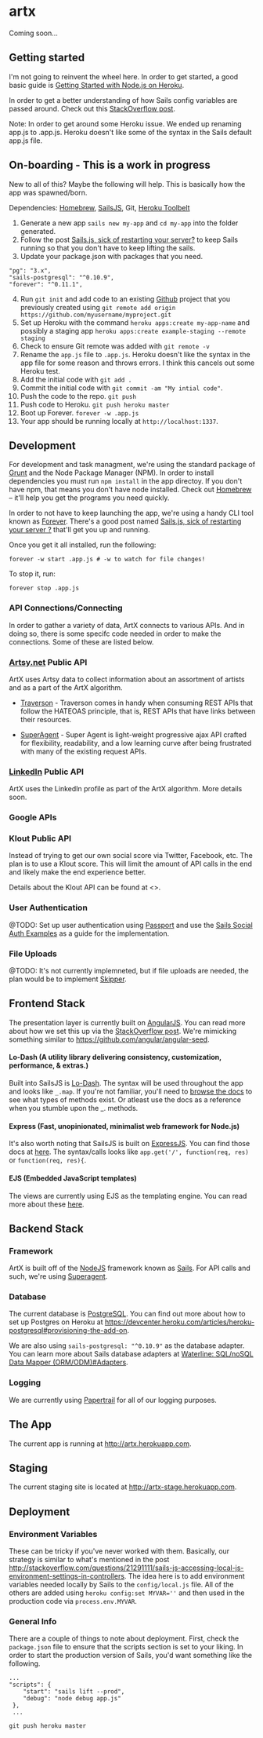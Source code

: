 # artx

Coming soon...


## Getting started

I'm not going to reinvent the wheel here. In order to get started, a good basic guide is [Getting Started with Node.js on Heroku](https://devcenter.heroku.com/articles/getting-started-with-nodejs#introduction).

In order to get a better understanding of how Sails config variables are passed around. Check out this [StackOverflow post](https://stackoverflow.com/questions/18267706/create-config-variables-in-sails-js).

Note: In order to get around some Heroku issue. We ended up renaming app.js to .app.js. Heroku doesn't like some of the syntax in the Sails default app.js file.


## On-boarding - This is a work in progress

New to all of this? Maybe the following will help. This is basically how the app was spawned/born.

Dependencies: [Homebrew](http://brew.sh), [SailsJS](http://sailsjs.org), Git, [Heroku Toolbelt](https://toolbelt.heroku.com/)

1. Generate a new app `sails new my-app` and `cd my-app` into the folder generated.
2. Follow the post [Sails.js, sick of restarting your server?](https://coderwall.com/p/njcr7w) to keep Sails running so that you don't have to keep lifting the sails.
3. Update your package.json with packages that you need.
```
"pg": "3.x",
"sails-postgresql": "^0.10.9",
"forever": "^0.11.1",
```
4. Run `git init` and add code to an existing [Github](http://github.com) project that you previously created using `git remote add origin https://github.com/myusername/myproject.git`
5. Set up Heroku with the command `heroku apps:create my-app-name` and possibly a staging app `heroku apps:create example-staging --remote staging`
6. Check to ensure Git remote was added with `git remote -v`
7. Rename the `app.js` file to `.app.js`. Heroku doesn't like the syntax in the app file for some reason and throws errors. I think this cancels out some Heroku test.
8. Add the initial code with `git add .`
9. Commit the initial code with `git commit -am "My intial code"`.
10. Push the code to the repo. `git push`
11. Push code to Heroku. `git push heroku master`
12. Boot up Forever. `forever -w .app.js`
13. Your app should be running locally at `http://localhost:1337`.


## Development

For development and task managment, we're using the standard package of [Grunt](http://gruntjs.org) and the Node Package Manager (NPM). In order to install dependencies you must run `npm install` in the app directoy. If you don't have npm, that means you don't have node installed. Check out [Homebrew](http://brew.sh) – it'll help you get the programs you need quickly.

In order to not have to keep launching the app, we're using a handy CLI tool known as [Forever](https://github.com/nodejitsu/forever). There's a good post named [Sails.js, sick of restarting your server ?](https://coderwall.com/p/njcr7w) that'll get you up and running.

Once you get it all installed, run the following:

`forever -w start .app.js # -w to watch for file changes!`

To stop it, run:

`forever stop .app.js`


### API Connections/Connecting

In order to gather a variety of data, ArtX connects to various APIs. And in doing so, there is some specifc code needed in order to make the connections. Some of these are listed below.

### [Artsy.net](http://www.artsy.net) Public API

ArtX uses Artsy data to collect information about an assortment of artists and as a part of the ArtX algorithm.

- [Traverson](https://github.com/basti1302/traverson) - Traverson comes in handy when consuming REST APIs that follow the HATEOAS principle, that is, REST APIs that have links between their resources. 

- [SuperAgent](http://visionmedia.github.io/superagent/) - Super Agent is light-weight progressive ajax API crafted for flexibility, readability, and a low learning curve after being frustrated with many of the existing request APIs.

### [LinkedIn](https://developer.linkedin.com) Public API

ArtX uses the LinkedIn profile as part of the ArtX algorithm. More details soon.


### Google APIs


### Klout Public API

Instead of trying to get our own social score via Twitter, Facebook, etc. The plan is to use a Klout score. This will limit the amount of API calls in the end and likely make the end experience better.

Details about the Klout API can be found at <>.


### User Authentication

@TODO: Set up user authentication using [Passport](http://passportjs.org/) and use the [Sails Social Auth Examples](https://github.com/stefanbuck/sails-social-auth-example) as a guide for the implementation.

### File Uploads

@TODO: It's not currently implemneted, but if file uploads are needed, the plan would be to implement [Skipper](https://github.com/balderdashy/skipper).

## Frontend Stack

The presentation layer is currently built on [AngularJS](http://www.angularjs.org). You can read more about how we set this up via the [StackOverflow post](https://stackoverflow.com/questions/21938850/angularjs-sailsjs). We're mimicking something similar to <https://github.com/angular/angular-seed>.

#### Lo-Dash (A utility library delivering consistency, customization, performance, & extras.)

Built into SailsJS is [Lo-Dash](http://devdocs.io/lodash/). The syntax will be used throughout the app and looks like `_.map`. If you're not familiar, you'll need to [browse the docs](http://devdocs.io/lodash/) to see what types of methods exist. Or atleast use the docs as a reference when you stumble upon the _. methods.

#### Express (Fast, unopinionated, minimalist web framework for Node.js)

It's also worth noting that SailsJS is built on [ExpressJS](http://expressjs.com/). You can find those docs at [here](http://expressjs.com/4x/api.html). The syntax/calls looks like `app.get('/', function(req, res)` or `function(req, res){`.

#### EJS (Embedded JavaScript templates)

The views are currently using EJS as the templating engine. You can read more about these [here](https://github.com/visionmedia/ejs).

## Backend Stack

### Framework
ArtX is built off of the [NodeJS](http//www.nodejs.org) framework known as [Sails](http://sailsjs.org). For API calls and such, we're using [Superagent](http://visionmedia.github.io/superagent/).

### Database
The current database is [PostgreSQL](http://postgresql.org). You can find out more about how to set up Postgres on Heroku at <https://devcenter.heroku.com/articles/heroku-postgresql#provisioning-the-add-on>. 

We are also using `sails-postgresql: "^0.10.9"` as the database adapter. You can learn more about Sails database adapters at [Waterline: SQL/noSQL Data Mapper (ORM/ODM)#Adapters](http://sailsjs.org/#/documentation/concepts/ORM?q=adapters).

### Logging 

We are currently using [Papertrail](https://papertrailapp.com/) for all of our logging purposes.

## The App
The current app is running at <http://artx.herokuapp.com>.

## Staging 

The current staging site is located at <http://artx-stage.herokuapp.com>.


## Deployment 

### Environment Variables

These can be tricky if you've never worked with them. Basically, our strategy is similar to what's mentioned in the post <http://stackoverflow.com/questions/21291111/sails-js-accessing-local-js-environment-settings-in-controllers>. The idea here is to add environment variables needed locally by Sails to the `config/local.js` file. All of the others are added using `heroku config:set MYVAR=''` and then used in the production code via `process.env.MYVAR`.

### General Info

There are a couple of things to note about deployment. First, check the `package.json` file to ensure that the scripts section is set to your liking. In order to start the production version of Sails, you'd want something like the following.

```
...
"scripts": {
    "start": "sails lift --prod",
    "debug": "node debug app.js"
 },
 ...
 ```

`git push heroku master`
